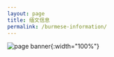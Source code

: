 ```yaml
---
layout: page
title: 缅文信息
permalink: /burmese-information/
---
```

![page banner](/assets/images/MCMC团队开幕.jpg){:width="100%"}